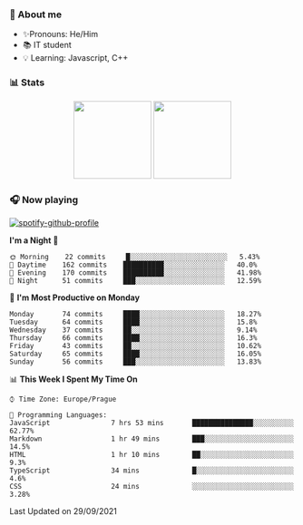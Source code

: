 ### 👋 About me

- ✨Pronouns: He/Him
- 📚 IT student
- 💡 Learning: Javascript, C++

### 📊 Stats
<p align="center">
  <img height="137px" src="https://github-readme-stats-ashy-seven.vercel.app/api?username=Nanoslav&count_private=true&theme=dark&show_icons=true" />
  <img height="137px" src="https://github-readme-stats-ashy-seven.vercel.app/api/top-langs?username=Nanoslav&count_private=true&layout=compact&theme=dark" />
</p>

### 🎧 Now playing
[![spotify-github-profile](https://spotify-github-profile.vercel.app/api/view?uid=g509347fts6blldcmm8uxhzib&cover_image=true&theme=novatorem)](https://spotify-github-profile.vercel.app/api/view?uid=g509347fts6blldcmm8uxhzib&redirect=true)

<!--START_SECTION:waka-->
**I'm a Night 🦉** 

```text
🌞 Morning    22 commits     █░░░░░░░░░░░░░░░░░░░░░░░░   5.43% 
🌆 Daytime    162 commits    ██████████░░░░░░░░░░░░░░░   40.0% 
🌃 Evening    170 commits    ██████████░░░░░░░░░░░░░░░   41.98% 
🌙 Night      51 commits     ███░░░░░░░░░░░░░░░░░░░░░░   12.59%

```
📅 **I'm Most Productive on Monday** 

```text
Monday       74 commits     ████░░░░░░░░░░░░░░░░░░░░░   18.27% 
Tuesday      64 commits     ████░░░░░░░░░░░░░░░░░░░░░   15.8% 
Wednesday    37 commits     ██░░░░░░░░░░░░░░░░░░░░░░░   9.14% 
Thursday     66 commits     ████░░░░░░░░░░░░░░░░░░░░░   16.3% 
Friday       43 commits     ██░░░░░░░░░░░░░░░░░░░░░░░   10.62% 
Saturday     65 commits     ████░░░░░░░░░░░░░░░░░░░░░   16.05% 
Sunday       56 commits     ███░░░░░░░░░░░░░░░░░░░░░░   13.83%

```


📊 **This Week I Spent My Time On** 

```text
⌚︎ Time Zone: Europe/Prague

💬 Programming Languages: 
JavaScript               7 hrs 53 mins       ███████████████░░░░░░░░░░   62.77% 
Markdown                 1 hr 49 mins        ███░░░░░░░░░░░░░░░░░░░░░░   14.5% 
HTML                     1 hr 10 mins        ██░░░░░░░░░░░░░░░░░░░░░░░   9.3% 
TypeScript               34 mins             █░░░░░░░░░░░░░░░░░░░░░░░░   4.6% 
CSS                      24 mins             ░░░░░░░░░░░░░░░░░░░░░░░░░   3.28%

```


 Last Updated on 29/09/2021
<!--END_SECTION:waka-->

<!--
**Nanoslav/Nanoslav** is a ✨ _special_ ✨ repository because its `README.md` (this file) appears on your GitHub profile.

Here are some ideas to get you started:

- 🔭 I’m currently working on ...
- 🌱 I’m currently learning ...
- 👯 I’m looking to collaborate on ...
- 🤔 I’m looking for help with ...
- 💬 Ask me about ...
- 📫 How to reach me: ...
- 😄 Pronouns: ...
- ⚡ Fun fact: ...
-->
